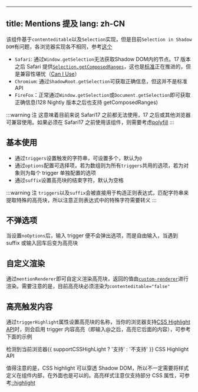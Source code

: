 <!--this file is copied from chinese md, remove this comment to update it, or it will be overwritten when next build-->
---
title: Mentions 提及
lang: zh-CN
---

该组件基于`contenteditable`以及`Selection`实现，但是目前`Selection in Shadow DOM`有问题，各浏览器实现各不相同，参考[这个](https://stackoverflow.com/questions/62054839/shadowroot-getselection)

- `Safari`: 通过`Window.getSelection`无法获取Shadow DOM内的节点。17 版本之后 Safari 提供[`Selection.getComposedRanges`](https://developer.mozilla.org/en-US/docs/Web/API/Selection/getComposedRanges)，这也是[标准](https://w3c.github.io/selection-api/#dom-selection-getcomposedrange)正在推进的，但是兼容性堪忧（[Can I Use](https://caniuse.com/?search=getComposedRanges)）
- `Chromium`: 通过`ShadowRoot.getSelection`可获取正确信息，但这并不是标准 API
- `FireFox`：正常通过`Window.getSelection`或`Document.getSelection`即可获取正确信息(128 Nightly 版本之后也支持 getComposedRanges)

:::warning 注
这意味着目前来说 Safari17 之前都无法使用，17 之后或其他浏览器可兼容使用。如果必须在 Safari17 之前使用该组件，则需要考虑[polyfill](https://github.com/GoogleChromeLabs/shadow-selection-polyfill/issues/11)
:::

## 基本使用

- 通过`triggers`设置触发的字符串，可设置多个，默认为`@`
- 通过`options`配置可选择项，若为数组则为所有`triggers`共用的选项，若为对象则为每个 trigger 单独配置的选项
- 通过`suffix`设置高亮块的结束字符，默认为空格

<!-- @Code:basicUsage -->

:::warning 注
`triggers`以及`suffix`会被直接用于构造正则表达式，匹配字符串来提取特殊的高亮块，所以注意正则表达式中的特殊字符需要转义
:::

## 不弹选项

当设置`noOptions`后，输入 trigger 便不会弹出选项，而是自由输入，当遇到 suffix 或输入回车后变为高亮块

<!-- @Code:freeInput -->

## 自定义渲染

通过`mentionRenderer`即可自定义渲染高亮块，返回的值由[`custom-renderer`](/components/custom-renderer/)进行渲染。需要注意的是，目前高亮块必须渲染为`contenteditable="false"`

<!-- @Code:customRenderer -->

## 高亮触发内容

通过`triggerHighlight`属性设置高亮块的名称，当你的浏览器支持[CSS Highlight API](https://developer.mozilla.org/en-US/docs/Web/API/CSS_Custom_Highlight_API)时，则会启用 trigger 内容高亮（即输入@之后，高亮它后面的内容），可参考下面的示例

检测到当前浏览器{{ supportCSSHighLight ? '支持' : '不支持' }} CSS Highlight API

值得注意的是，CSS highlight 可以穿透 Shadow DOM，所以不一定需要将样式定义在组件内部，在外面也是可以的。高亮样式注意仅支持部分 CSS 属性，可参考[::highlight](https://developer.mozilla.org/en-US/docs/Web/CSS/::highlight)

<!-- @Code:highlight -->

<script setup>
import { supportCSSHighLight } from '@lun/utils';
</script>
